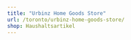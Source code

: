 ```yaml
---
title: "Urbinz Home Goods Store"
url: /toronto/urbinz-home-goods-store/
shop: Haushaltsartikel
---
```

